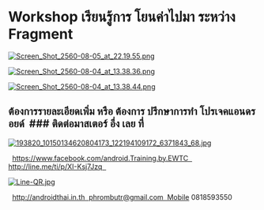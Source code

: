 # Workshop เรียนรู้การ โยนค่าไปมา ระหว่าง Fragment

[![Screen_Shot_2560-08-05_at_22.19.55.png](https://s1.postimg.org/rfs4br8zz/Screen_Shot_2560-08-05_at_22.19.55.png)](https://postimg.org/image/6ivw73ayz/)

[![Screen_Shot_2560-08-04_at_13.38.36.png](https://s1.postimg.org/b17hjgxgf/Screen_Shot_2560-08-04_at_13.38.36.png)](https://postimg.org/image/ouvu8iq1n/)

[![Screen_Shot_2560-08-04_at_13.38.44.png](https://s1.postimg.org/esigxqmwv/Screen_Shot_2560-08-04_at_13.38.44.png)](https://postimg.org/image/ic4enjpmj/)

## ต้องการรายละเอียดเพิ่ม หรือ ต้องการ ปรึกษาการทำ โปรเจคแอนดรอยด์  ### ติดต่อมาสเตอร์ อึ่ง เลย ที่  

[![193820_10150134620804173_122194109172_6371843_68.jpg](https://s21.postimg.org/4i5tymwsn/193820_10150134620804173_122194109172_6371843_68.jpg)](https://postimg.org/image/4i5tymwsj/)

  https://www.facebook.com/android.Training.by.EWTC  http://line.me/ti/p/XI-Ksj7Jzq  

[![Line-QR.jpg](https://s9.postimg.org/41ec4gb3z/Line-_QR.jpg)](https://postimg.org/image/h5jwh535n/)

  http://androidthai.in.th  phrombutr@gmail.com  Mobile 0818593550
